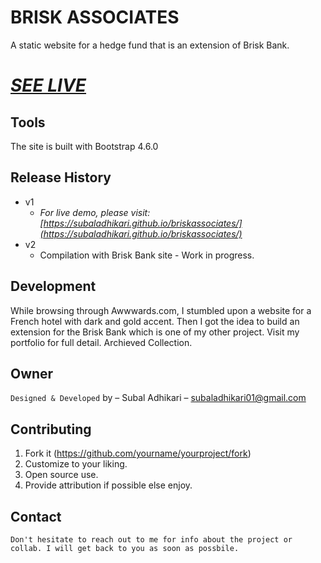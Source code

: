 # BRISK ASSOCIATES
A static website for a hedge fund that is an extension of Brisk Bank. <br>
# _[SEE LIVE](https://subaladhikari.github.io/briskassociates/)_

## Tools
The site is built with Bootstrap 4.6.0

## Release History
* v1
    * _For live demo, please visit: [https://subaladhikari.github.io/briskassociates/](https://subaladhikari.github.io/briskassociates/)_
* v2
    * Compilation with Brisk Bank site - Work in progress.

## Development
While browsing through Awwwards.com, I stumbled upon a website for a French hotel with dark and gold accent. Then I got the idea to build an extension for the Brisk Bank which is one of my other project. Visit my portfolio for full detail. Archieved Collection.

## Owner
``Designed & Developed`` by – Subal Adhikari – subaladhikari01@gmail.com


## Contributing
1. Fork it (<https://github.com/yourname/yourproject/fork>)
2. Customize to your liking.
3. Open source use.
4. Provide attribution if possible else enjoy.

## Contact
``Don't hesitate to reach out to me for info about the project or collab. I will get back to you as soon as possbile.``


